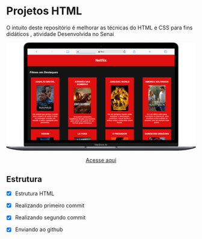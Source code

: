 # Projetos HTML

O intuito deste repositório é melhorar as técnicas do HTML e CSS para fins didáticos , atividade Desenvolvida no Senai

<div align=center>
    <img src="./img/Macbook-Air-.png" width=700>
</div>
    
    
<div align=center>

[Acesse aqui](https://guime777.github.io/Web-Projetos/)

</div>

## Estrutura

- [x]  Estrutura HTML
- [x] Realizando primeiro commit
- [x] Realizando segundo commit
- [x] Enviando ao github


